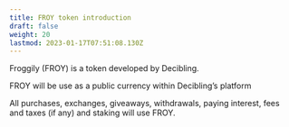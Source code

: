 ```yaml
---
title: FROY token introduction
draft: false
weight: 20
lastmod: 2023-01-17T07:51:08.130Z
---
```


Froggily (FROY) is a token developed by Decibling.

FROY will be use as a public currency within Decibling’s platform

All purchases, exchanges, giveaways, withdrawals, paying interest, fees and taxes (if any) and staking will use FROY.
